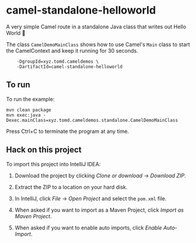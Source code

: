 # camel-standalone-helloworld

A very simple Camel route in a standalone Java class that writes out Hello World 👋

The class `CamelDemoMainClass` shows how to use Camel's `Main` class to start the CamelContext and keep it running for 30 seconds.

        -DgroupId=xyz.tomd.cameldemos \ 
        -DartifactId=camel-standalone-helloworld

## To run

To run the example:

    mvn clean package
    mvn exec:java -Dexec.mainClass=xyz.tomd.cameldemos.standalone.CamelDemoMainClass

Press Ctrl+C to terminate the program at any time.

## Hack on this project

To import this project into IntelliJ IDEA:

1.  Download the project by clicking _Clone or download_ -> _Download ZIP_.

2.  Extract the ZIP to a location on your hard disk.

3.  In IntelliJ, click _File_ -> _Open Project_ and select the `pom.xml` file.

4.  When asked if you want to import as a Maven Project, click _Import as Maven Project_.

5.  When asked if you want to enable auto imports, click _Enable Auto-Import_.
